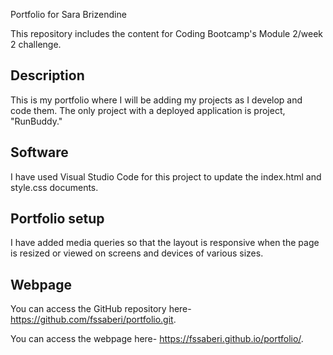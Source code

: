 Portfolio for Sara Brizendine

This repository includes the content for Coding Bootcamp's Module 2/week 2 challenge.

## Description
This is my portfolio where I will be adding my projects as I develop and code them. The only project with a deployed application is project, "RunBuddy."

## Software
I have used Visual Studio Code for this project to update the index.html and style.css documents. 


## Portfolio setup
I have added media queries so that the layout is responsive when the page is resized or viewed on screens and devices of various sizes. 

## Webpage
You can access the GitHub repository here- https://github.com/fssaberi/portfolio.git.

You can access the webpage here- https://fssaberi.github.io/portfolio/.
